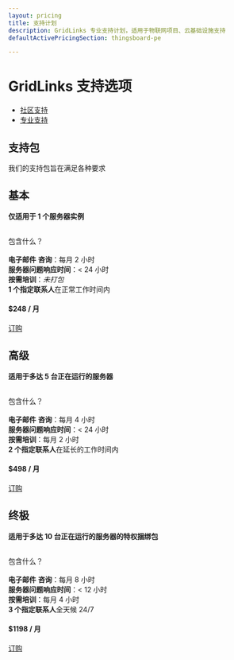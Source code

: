 ```yaml
---
layout: pricing
title: 支持计划
description: GridLinks 专业支持计划，适用于物联网项目、云基础设施支持
defaultActivePricingSection: thingsboard-pe

---
```


<div class="container">
    <div class="pricing-header">
       <div class="pricing-hero">
        <div class="pricing-hero-content">
            <h1>GridLinks 支持选项</h1>
        </div>
       </div>
       <nav id="inner-navigation" class="inner-navigation">
         <ul id="menu-pricing-navigation-1" class="menu">
            <li id="menu-item-thingsboard-ce" class="menu-item tb-logo">
                <a href="javascript:void(0);" onClick="activatePricingSection('thingsboard-ce')">社区支持</a>
            </li>
            <li id="menu-item-thingsboard-pe" class="menu-item tb-logo active">
                <a href="javascript:void(0);" onClick="activatePricingSection('thingsboard-pe')">专业支持</a>
            </li>
         </ul>
       </nav> 
    </div>
    <div class="pricing-header-divider">
    </div>
</div>

<div id="thingsboard-ce" class="pricing-content" style="display: none;">
    <div class="pricing-div">
        <div class="container">
            <div class="pricing-section pricing-community active" id="community">
               <div class="row justify-content-center">
                    <div class="col-md-8 col-lg-6 col-xl-4 mb-4">
                        <div class="pricing-square">
                            <h2>社区支持</h2>
                            <div class="pricing-square-description">
                                <p> <strong>社区</strong> <strong>支持</strong> 是免费选项。这是由我们的团队提供的志愿倡议。请注意，支持是 GridLinks Inc. 的业务领域之一。尽管我们的工程师（正如我们的许多客户所知）在他们的空闲时间成功地处理了用户的请求。社区支持并不意味着 ThingsBoard Inc. 的任何义务。我们鼓励您：<br>
                               <a href="/docs/">阅读文档</a>;<br>
                               订阅我们的 <a href="https://www.youtube.com/c/thingsboard" target ="blank">YouTube 频道</a>。<br>
                               并且随着时间的推移，关注 <a href="https://www.youtube.com/watch?v=M0CaascgDmg&list=PLYEKB_XwLCZJ6T8RPLTjRwMw0eoabpEKO" target="blank">免费教育课程</a> 更新。
                                </p>
                                <p>因此，最受欢迎的教程、示例和指南全天候 24/7 提供
                                </p>
                                <p>客户还可以依靠 ThingsBoard <a href="https://github.com/thingsboard/thingsboard/issues" target="blank">GitHub 上的社区</a>（问题页面）的回答，将他们的查询发送到 <a href="https://groups.google.com/forum/#!forum/thingsboard" target="blank">问答论坛</a> 并启动 <a href="https://stackoverflow.com/questions/tagged/thingsboard" target="blank">Stack Overflow</a> 主题。
                                </p>  
                                <div class="row justify-content-center">
                                    <a class="btn-blue btn-pricing" href="/docs/contact-us/">
                                        帮助我！
                                    </a>
                                </div>
                            </div>
                        </div>
                    </div>
               </div>
            </div>
        </div>
    </div>     
</div>


<div id="thingsboard-pe" class="pricing-content">
    <div class="container">
        <div class="pricing-content-header row">
            <div class="pricing-content-description pricing-cloud active col-lg-6">
                <h2>支持包</h2>
                <div class="pricing-content-details">
                    我们的支持包旨在满足各种要求
                </div>
            </div>
        </div>
        <div class="pricing-div">
            <div class="pricing-section pricing-pay-as-you-go active" id="payAsYouGo">
               <div class="row justify-content-center">
                    <div class="col-md-6 col-lg-4 col-xl mb-4">
                        <div class="pricing-square">
                            <h2>基本</h2>
                            <div class="pricing-square-description" style="min-height: 50px;">
                                <p> <b>仅适用于 1 个服务器实例</b></p>
                            </div>
                            <div>
                                包含什么？
                            </div>
                            <br>
                            <div class="pricing-square-item">
                                <strong>电子邮件</strong> <strong>咨询</strong>：每月 2 小时
                            </div>
                            <div class="pricing-square-item">
                                <b>服务器问题响应时间</b>：< 24 小时
                            </div>
                            <div class="pricing-square-item">
                                <b>按需培训</b>：<i>未打包</i>
                            </div>
                            <div class="pricing-square-item">
                                <b>1 个指定联系人</b>在正常工作时间内
                            </div>
                            <h4 class="pricing-square-price mt-4 mb-4">
                                $248
                                <span>/ 月</span>
                            </h4>
                            <div class="row justify-content-center">
                                <a class="btn-blue btn-pricing" href="/docs/contact-us/">
                                    订购
                                </a>
                            </div>
                        </div>
                    </div>
                    <div class="col-md-6 col-lg-4 col-xl mb-4">
                        <div class="pricing-square">
                            <h2>高级</h2>
                            <div class="pricing-square-description" style="min-height: 50px;">
                                <p> <b>适用于多达 5 台正在运行的服务器</b></p>
                            </div>
                            <div>
                                包含什么？
                            </div>
                            <br>
                            <div class="pricing-square-item">
                                <strong>电子邮件</strong> <strong>咨询</strong>：每月 4 小时
                            </div>
                            <div class="pricing-square-item">
                                <b>服务器问题响应时间</b>：< 24 小时
                            </div>
                            <div class="pricing-square-item">
                                <b>按需培训</b>：每月 2 小时
                            </div>
                            <div class="pricing-square-item">
                                <b>2 个指定联系人</b>在延长的工作时间内
                            </div>
                            <h4 class="pricing-square-price mt-4 mb-4">
                                $498
                                <span>/ 月</span>
                            </h4>
                            <div class="row justify-content-center">
                                <a class="btn-blue btn-pricing" href="/docs/contact-us/">
                                    订购
                                </a>
                            </div>
                        </div>
                    </div>
                    <div class="col-md-6 col-lg-4 col-xl mb-4">
                        <div class="pricing-square">
                            <h2>终极</h2>
                            <div class="pricing-square-description" style="min-height: 50px;">
                                <p><b>适用于多达 10 台正在运行的服务器的特权捆绑包</b></p>
                            </div>
                            <div>
                                包含什么？
                            </div>
                            <br>
                            <div class="pricing-square-item">
                                <strong>电子邮件</strong> <strong>咨询</strong>：每月 8 小时
                            </div>
                            <div class="pricing-square-item">
                                <b>服务器问题响应时间</b>：< 12 小时
                            </div>
                            <div class="pricing-square-item">
                                <b>按需培训</b>：每月 4 小时
                            </div>
                            <div class="pricing-square-item">
                                <b>3 个指定联系人</b>全天候 24/7
                            </div>
                            <h4 class="pricing-square-price mt-4 mb-4">
                                $1198
                                <span>/ 月</span>
                            </h4>
                            <div class="row justify-content-center">
                                <a class="btn-blue btn-pricing" href="/docs/contact-us/">
                                    订购
                                </a>
                            </div>
                        </div>
                    </div>
               </div>
            </div>
        </div>
    </div>
</div>